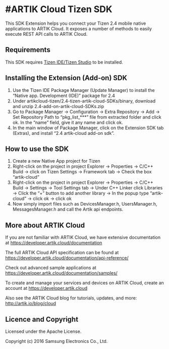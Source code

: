 #ARTIK Cloud Tizen SDK
==========================
This SDK Extension helps you connect your Tizen 2.4 mobile native applications to ARTIK Cloud. It exposes a number of methods to easily execute REST API calls to ARTIK Cloud.

Requirements
---------------------
This SDK requires [Tizen IDE/Tizen Studio](https://developer.tizen.org/development/tizen-studio/download) to be installed. 

Installing the Extension (Add-on) SDK 
---------------------

1.	Use the Tizen IDE Package Manager (Update Manager) to install the “Native app. Development (IDE)” package for 2.4
2.	Under artikcloud-tizen/2.4-tizen-artik-cloud-SDKs/binary, download and unzip 2.4-add-on-artik-cloud-SDKs.zip
3.	Go to Package Manager -> Configuration -> Extra Repository -> Add -> Set Repository Path to “pkg_list_***” file from extracted folder and click ok. In the “name” field, give it any name and click ok.
4.	In the main window of Package Manager, click on the Extension SDK tab (Extras), and install “2.4 artik-cloud add-on sdk”.
 
How to use the SDK
---------------------
1.	Create a new Native App project for Tizen
2.	Right-click on the project in project Explorer -> Properties -> C/C++ Build -> click on Tizen Settings -> Framework tab -> Check the box “artik-cloud”
3.	Right-click on the project in project Explorer -> Properties -> C/C++ Build -> Settings -> Tool Settings tab -> Under C++ Linker click Libraries -> Click the “+” button to add another library -> In the popup type “artik-cloud” -> click ok -> click ok
4.	Now simply import files such as DevicesManager.h, UsersManager.h, MessagesManager.h and call the Artik api endpoints.

More about ARTIK Cloud
---------------------

If you are not familiar with ARTIK Cloud, we have extensive documentation at https://developer.artik.cloud/documentation

The full ARTIK Cloud API specification can be found at https://developer.artik.cloud/documentation/api-reference/

Check out advanced sample applications at https://developer.artik.cloud/documentation/samples/

To create and manage your services and devices on ARTIK Cloud, create an account at https://developer.artik.cloud

Also see the ARTIK Cloud blog for tutorials, updates, and more: http://artik.io/blog/cloud

Licence and Copyright
---------------------

Licensed under the Apache License. 

Copyright (c) 2016 Samsung Electronics Co., Ltd.

